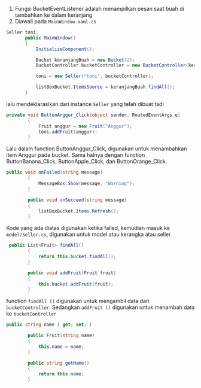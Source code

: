 1. Fungsi BucketEventListener adalah menampilkan pesan saat buah di tambahkan ke dalam keranjang
3. Diawali pada `MainWindow.xaml.cs`
 ```csharp
Seller toni;
        public MainWindow()
        {
            InitializeComponent();

            Bucket keranjangBuah = new Bucket(2);
            BucketController bucketController = new BucketController(keranjangBuah, this);

            toni = new Seller("toni", bucketController);

            listBoxBucket.ItemsSource = keranjangBuah.findAll();
        }
```
lalu mendeklarasikan dari instance `Seller` yang telah dibuat tadi
```csharp
private void ButtonAnggur_Click(object sender, RoutedEventArgs e)
        {
            Fruit anggur = new Fruit("Anggur");
            toni.addFruit(anggur);
        }
```
Lalu dalam function ButtonAnggur_Click, digunakan untuk menambahkan item Anggur pada bucket. Sama halnya dengan function ButtonBanana_Click, ButtonApple_Click, dan ButtonOrange_Click.
```csharp
public void onFailed(string message)
        {
            MessageBox.Show(message, "Warning");
        }

        public void onSucceed(string message)
        {
            listBoxBucket.Items.Refresh();
        }
```
Kode yang ada diatas digunakan ketika failed, kemudian masuk ke `model/Seller.cs`, digunakan untuk model atau kerangka atau seller
```csharp
 public List<Fruit> findAll()
        {
            return this.bucket.findAll();
        }

        public void addFruit(Fruit fruit)
        {
            this.bucket.addFruit(fruit);
        }
```
function `findAll ()` digunakan untuk mengambil data dari `bucketController`. Sedangkan `addFruit ()` digunakan untuk menambah data ke `bucketController`
```csharp
public string name { get; set; }

        public Fruit(string name)
        {
            this.name = name;
        }

        public string getName()
        {
            return this.name;
        }